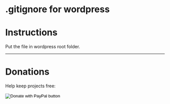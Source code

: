 .gitignore for wordpress
========================

# Instructions

Put the file in wordpress root folder.

------------------------

# Donations

Help keep projects free:

<form action="https://www.paypal.com/donate" method="post" target="_top">
<input type="hidden" name="business" value="X3W3QTHS7BDW4" />
<input type="hidden" name="no_recurring" value="0" />
<input type="hidden" name="currency_code" value="BRL" />
<input type="image" src="https://www.paypalobjects.com/en_US/i/btn/btn_donate_LG.gif" border="0" name="submit" title="PayPal - The safer, easier way to pay online!" alt="Donate with PayPal button" />
<img alt="" border="0" src="https://www.paypal.com/en_BR/i/scr/pixel.gif" width="1" height="1" />
</form>
